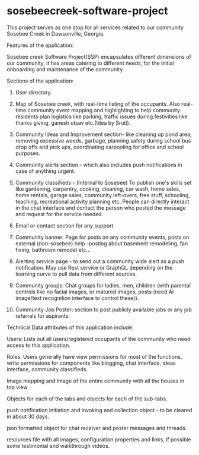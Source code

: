 # sosebeecreek-software-project

This project serves as one stop for all services related to our community Sosebee Creek in Dawsonville, Georgia.

Features of the application:

Sosebee creek Software Project(SSP) encapsulates different dimensions of our community, it has areas catering to different needs, for the initial onboarding and maintenance of the community.

Sections of the application:

1. User directory.

2. Map of Sosebee creek, with real-time listing of the occupants. Also real-time community event mapping and highlighting to help community residents plan logistics like parking, traffic issues during festivities like thanks giving, ganesh utsav etc.(Idea by Sruti).

3. Community Ideas and Improvement section- like cleaning up pond area, removing excessive weeds, garbage, planning safety during school bus drop offs and pick ups, coordinating carpooling for office and school purposes.

4. Community alerts section - which also includes push notifications in case of anything urgent.

5. Community classifieds - (Internal to Sosebee) To publish one's skills set like gardening, carpentry, cooking, cleaning, car wash, home sales, home rentals, garage sales, community left-overs, free stuff, schooling, teaching, recreational activity planning etc. People can directly interact in the chat interface and contact the person who posted the message and request for the service needed.

6. Email or contact section for any support

7. Community banner: Page for posts on any community events, posts on external (non-sosebee) help -posting about basement remodeling, fan fixing, bathroom remodel etc...

8. Alerting service page - to send out a community wide alert as a push notification. May use Rest service or GraphQL depending on the learning curve to pull data from different sources.

9. Community groups: Chat groups for ladies, men, children (with parental controls like no facial images, or matured images, posts (need AI image/text recognition interface to control these)).

10. Community Job Poster: section to post publicly available jobs or any job referrals for aspirants.

Technical Data attributes of this application include:

Users: Lists out all users/registered occupants of the community who need access to this application.

Roles: Users generally have view permissions for most of the functions, write permissions for components like blogging, chat interface, ideas interface, community classifieds.

Image mapping and Image of the entire community with all the houses in top view

Objects for each of the tabs and objects for each of the sub-tabs.

push notification initiation and invoking and collection object - to be cleared in about 30 days.

json formatted object for chat receiver and poster messages and threads.

resources file with all images, configuration properties and links, if possible some testimonial and walkthrough videos.
